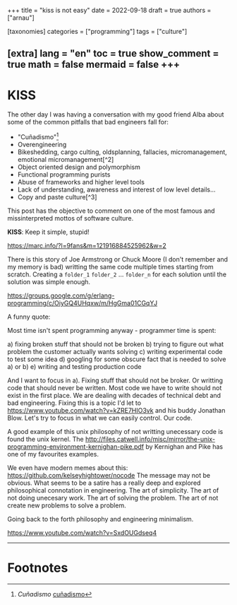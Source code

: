 
+++
title = "kiss is not easy"
date = 2022-09-18
draft = true
authors = ["arnau"]

[taxonomies]
categories = ["programming"]
tags = ["culture"]

[extra]
lang = "en"
toc = true
show_comment = true
math = false
mermaid = false
+++
---

# KISS 

The other day I was having a conversation with my good friend Alba about some of the common pitfalls that bad engineers fall for:

- "Cuñadismo"[^1]
- Overengineering
- Bikeshedding, cargo culting, oldsplanning, fallacies, micromanagement, emotional micromanagement[^2]
- Object oriented design and polymorphism
- Functional programming purists
- Abuse of frameworks and higher level tools
- Lack of understanding, awareness and interest of low level details...
- Copy and paste culture[^3]

This post has the objective to comment on one of the most famous and missinterpreted mottos of software culture. 

**KISS**: Keep it simple, stupid!


https://marc.info/?l=9fans&m=121916884525962&w=2

There is this story of Joe Armstrong or Chuck Moore (I don't remember and my memory is bad) writting the same code multiple times starting from scratch. Creating a `folder_1` `folder_2` ... `folder_n` for each solution until the solution was simple enough.

https://groups.google.com/g/erlang-programming/c/OiyGQ4UHqxw/m/HgGma01CGqYJ

A funny quote:

Most time isn't spent programming anyway -  programmer time is spent:

a) fixing broken stuff that should not be broken
b) trying to figure out what problem the customer actually wants solving
c) writing experimental code to test some idea
d) googling for some obscure fact that is needed to solve a) or b)
e) writing and testing production code

And I want to focus in a). Fixing stuff that should not be broker. Or writting code that should never be written. Most code we have to write should not exist in the first place. We are dealing with decades of technical debt and bad engineering. Fixing this is a topic I'd let to https://www.youtube.com/watch?v=kZRE7HIO3vk and his buddy Jonathan Blow. Let's try to focus in what we can easily control. Our code.

A good example of this unix philosophy of not writting unecessary code is found the unix kernel. The http://files.catwell.info/misc/mirror/the-unix-programming-environment-kernighan-pike.pdf by Kernighan and Pike has one of my favourites examples.

We even have modern memes about this: https://github.com/kelseyhightower/nocode The message may not be obvious. What seems to be a satire has a really deep and explored philosophical connotation in engineering. The art of simplicity. The art of not doing unecesary work. The art of solving the problem. The art of not create new problems to solve a problem.


Going back to the forth philosophy and engineering minimalism.

https://www.youtube.com/watch?v=SxdOUGdseq4

---
# Footnotes

[^1]: *Cuñadismo* [cuñadismo]()

